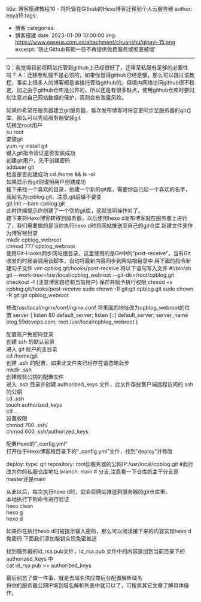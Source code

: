 title: 博客搭建教程10 - 将托管在Github的Hexo博客迁移到个人云服务器
author: epya15
tags:
  - 博客
categories:
  - 博客搭建
date: 2023-01-09 10:00:00
img: https://www.easeus.com.cn/attachment/chuanshu/qinayi-15.png
excerpt: '防止Github有朝一日不再提供免费服务或彻底被墙'
---
Q：我觉得目前将网站托管到github上已经很好了，迁移至私服有足够的必要性吗？
A：迁移至私服不是必须的，如果你觉得github已经足够，那么可以跳过该教程，事实上很多人的博客都是直接托管给github的。但境内网络访问github很不稳定，加之由于github仓库是公开的，所以还是有很多缺点，使用github仓库时要时刻注意对自己网站数据的保护，否则会有泄露风险。

如果你希望在服务器建立git服务器，每次发布博客时将变更同步至服务器的git仓库，那么可以先给服务器安装git  
切换至root用户  
su root  
安装git  
yum –y install git  
键入git指令验证是否安装成功  
创建git用户，先不创建密码  
adduser git  
检查是否创建成功 cd /home && ls -al  
如果显示有git则说明用户创建成功   
接下来找一个喜欢的目录，创建一个新的git库，需要你自己起一个喜欢的名字，我起名为cpblog.git，注意.git后缀不要变  
git init --bare cpblog.git  
此时终端提示你创建了一个空的git库，这就说明操作对了。  
接下来将Hexo博客转移到服务器，以后使用hexo d发布博客就在服务器上进行了，我们需要做的是当你执行hexo d时将网站推送至自己的git仓库
新建文件夹作为博客根目录   
mkdir cpblog_webroot  
chmod 777 cpblog_webroot  
使用Git-Hooks同步网站根目录，这里使用的是Git中的“post-receive”，当有Git收发的时候会调用该脚本，自动将最新内容同步到网站根目录中
用下面的指令新建勾子文件
vim cpblog.git/hooks/post-receive
将以下语句写入文件
#!/bin/sh
git --work-tree=/usr/local/cpblog_webroot --git-dir=/root/cpblog.git checkout -f
(注意博客路径和当前用户)
保存并赋予执行权限
chmod +x cpblog.git/hooks/post-receive
sudo chown -R git:git cpblog.git
sudo chown -R git:git cpblog_webroot

修改/usr/local/nginx/conf/nginx.conf
将里面的地址改为cpblog_webroot的位置
server {
    listen    80 default_server;
    listen    [::] default_server;
    server_name    blog.59devops.com;
    root    /usr/local/cpblog_webroot
}

配置账户免密码登录  
创建 ssh 的默认目录  
进入 git 账户的主目录  
cd /home/git  
创建 .ssh 的配置，如果此文件夹已经存在请忽略此步  
mkdir .ssh  
创建校验公钥的配置文件  
进入 .ssh 目录并创建 authorized_keys 文件，此文件存放客户端远程访问的 ssh 的公钥  
cd .ssh  
touch authorized_keys  
cd ..  
设置权限  
chmod 700 .ssh/  
chmod 600 .ssh/authorized_keys  

配置Hexo的”_config.yml”  
打开位于Hexo博客根目录下的“_config.yml”文件，找到“deploy”并修改  

deploy:
   type: git
   repository: root@服务器的公网IP:/usr/local/cpblog.git  #此行改为你的私服仓库地址
   branch: main      # 分支,注意看一下仓库的主干分支是master还是main

从此以后，每次执行hexo d时，就会将网站推送到服务器的git仓库里。  
本地执行下列命令进行验证  
hexo clean  
hexo g  
hexo d  

如果你在执行hexo d时被提示输入密码，那么可以阅读接下来的内容实现hexo d免密码  下面我们添加秘钥实现免密推送   

找到服务器的id_rsa.pub文件，id_rsa.pub 文件中的内容追加到当前目录下的 authorized_keys 中  
cat id_rsa.pub >> authorized_keys  

最后别忘了做一件事，就是去域名供应商后台配置解析域名  
将你的服务器公网IP填到域名解析列表中就可以了，可搜索其它文章了解具体操作。